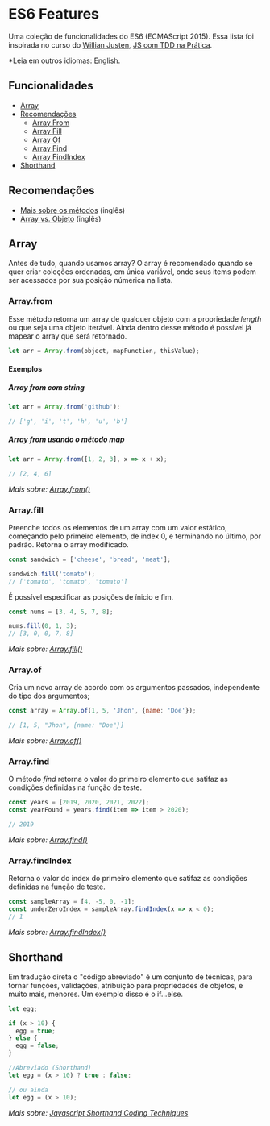 # ES6 Features
Uma coleção de funcionalidades do ES6 (ECMAScript 2015). Essa lista foi inspirada no curso do [Willian Justen](https://github.com/willianjusten), 
[JS com TDD na Prática](https://www.udemy.com/course/js-com-tdd-na-pratica/).

*Leia em outros idiomas: [English](README.en.md).

## Funcionalidades
  - [Array](#array)
  - [Recomendações](#recomendações)
    - [Array From](#array.from)
    - [Array Fill](#array.fill)
    - [Array Of](#array.of)
    - [Array Find](#array.find)
    - [Array FindIndex](#array.findIndex)
  - [Shorthand ](#shorthand)



## Recomendações
- [Mais sobre os métodos](https://exploringjs.com/es6/ch_arrays.html#sec_new-static-array-methods) (inglês)
- [Array vs. Objeto](https://dev.to/zac_heisey/objects-vs-arrays-2g0e) (inglês)

## Array
Antes de tudo, quando usamos array? O array é recomendado quando se quer criar coleções ordenadas, em única variável,
onde seus items podem ser acessados por sua posição númerica na lista. 

### Array.from
Esse método retorna um array de qualquer objeto com a propriedade *length* ou que seja uma objeto iterável. 
Ainda dentro desse método é possível já mapear o array que será retornado.

```javascript
let arr = Array.from(object, mapFunction, thisValue);
```
#### Exemplos
##### Array from com string
```javascript
let arr = Array.from('github');

// ['g', 'i', 't', 'h', 'u', 'b']
```
##### Array from usando o método map
```javascript
let arr = Array.from([1, 2, 3], x => x + x);

// [2, 4, 6] 
```
*Mais sobre: [Array.from()](https://developer.mozilla.org/en-US/docs/Web/JavaScript/Reference/Global_Objects/Array/from)*
### Array.fill
Preenche todos os elementos de um array com um valor estático, começando pelo primeiro elemento, de index 0, e terminando no último, 
por padrão. Retorna o array modificado.
```javascript
const sandwich = ['cheese', 'bread', 'meat'];

sandwich.fill('tomato');
// ['tomato', 'tomato', 'tomato']
```
 É possível especificar as posições de ínicio e fim.
 
 ```javascript
 const nums = [3, 4, 5, 7, 8];
 
 nums.fill(0, 1, 3);
 // [3, 0, 0, 7, 8]
 ```

*Mais sobre: [Array.fill()](https://developer.mozilla.org/en-US/docs/Web/JavaScript/Reference/Global_Objects/Array/fill)*
### Array.of
Cria um novo array de acordo com os argumentos passados, independente do tipo dos argumentos;
```javascript
const array = Array.of(1, 5, 'Jhon', {name: 'Doe'});

// [1, 5, "Jhon", {name: "Doe"}] 
```
*Mais sobre: [Array.of()](https://developer.mozilla.org/en-US/docs/Web/JavaScript/Reference/Global_Objects/Array/of)*
### Array.find
O método *find* retorna o valor do primeiro elemento que satifaz as condições definidas na função de teste.
```javascript
const years = [2019, 2020, 2021, 2022];
const yearFound = years.find(item => item > 2020);

// 2019  
```
*Mais sobre: [Array.find()](https://developer.mozilla.org/en-US/docs/Web/JavaScript/Reference/Global_Objects/Array/find)*
### Array.findIndex
Retorna o valor do index do primeiro elemento que satifaz as condições definidas na função de teste.

```javascript
const sampleArray = [4, -5, 0, -1];
const underZeroIndex = sampleArray.findIndex(x => x < 0);
// 1
```
*Mais sobre: [Array.findIndex()](https://developer.mozilla.org/en-US/docs/Web/JavaScript/Reference/Global_Objects/Array/findIndex)*

## Shorthand
Em tradução direta o "código abreviado" é um conjunto de técnicas, para tornar funções, 
validações, atribuição para propriedades de objetos, e muito mais, menores.
Um exemplo disso é o if...else.
```javascript
let egg;

if (x > 10) {
  egg = true;
} else {
  egg = false;
}

//Abreviado (Shorthand)
let egg = (x > 10) ? true : false;

// ou ainda
let egg = (x > 10);
```

*Mais sobre: [Javascript Shorthand Coding Techniques](https://gist.github.com/pongstr/9f273cdfbd5b600bc758)*

